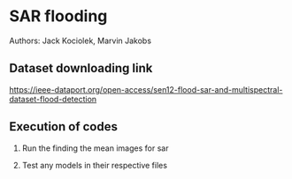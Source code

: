 # SAR flooding 

Authors: Jack Kociolek, Marvin Jakobs

## Dataset downloading link 

https://ieee-dataport.org/open-access/sen12-flood-sar-and-multispectral-dataset-flood-detection

## Execution of codes 

1. Run the finding the mean images for sar

2. Test any models in their respective files







